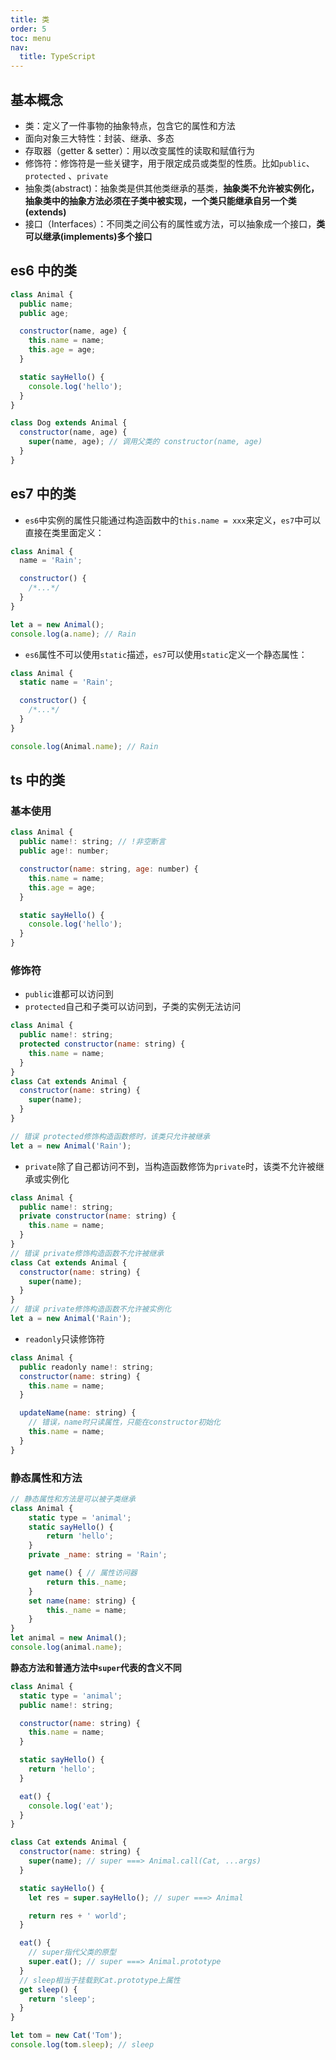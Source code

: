 ```yaml
---
title: 类
order: 5
toc: menu
nav:
  title: TypeScript
---
```


## 基本概念

- 类：定义了一件事物的抽象特点，包含它的属性和方法
- 面向对象三大特性：封装、继承、多态
- 存取器（getter & setter）：用以改变属性的读取和赋值行为
- 修饰符：修饰符是一些关键字，用于限定成员或类型的性质。比如`public`、`protected` 、`private`
- 抽象类(abstract)：抽象类是供其他类继承的基类，**抽象类不允许被实例化，抽象类中的抽象方法必须在子类中被实现，一个类只能继承自另一个类(extends)**
- 接口（Interfaces）：不同类之间公有的属性或方法，可以抽象成一个接口，**类可以继承(implements)多个接口**

## es6 中的类

```javascript
class Animal {
  public name;
  public age;

  constructor(name, age) {
    this.name = name;
    this.age = age;
  }

  static sayHello() {
    console.log('hello');
  }
}

class Dog extends Animal {
  constructor(name, age) {
    super(name, age); // 调用父类的 constructor(name, age)
  }
}
```

## es7 中的类

- `es6`中实例的属性只能通过构造函数中的`this.name = xxx`来定义，`es7`中可以直接在类里面定义：

```javascript
class Animal {
  name = 'Rain';

  constructor() {
    /*...*/
  }
}

let a = new Animal();
console.log(a.name); // Rain
```

- `es6`属性不可以使用`static`描述，`es7`可以使用`static`定义一个静态属性：

```javascript
class Animal {
  static name = 'Rain';

  constructor() {
    /*...*/
  }
}

console.log(Animal.name); // Rain
```

## ts 中的类

### 基本使用

```javascript
class Animal {
  public name!: string; // !非空断言
  public age!: number;

  constructor(name: string, age: number) {
    this.name = name;
    this.age = age;
  }

  static sayHello() {
    console.log('hello');
  }
}
```

### 修饰符

- `public`谁都可以访问到
- `protected`自己和子类可以访问到，子类的实例无法访问

```javascript
class Animal {
  public name!: string;
  protected constructor(name: string) {
    this.name = name;
  }
}
class Cat extends Animal {
  constructor(name: string) {
    super(name);
  }
}

// 错误 protected修饰构造函数修时，该类只允许被继承
let a = new Animal('Rain');
```

- `private`除了自己都访问不到，当构造函数修饰为`private`时，该类不允许被继承或实例化

```javascript
class Animal {
  public name!: string;
  private constructor(name: string) {
    this.name = name;
  }
}
// 错误 private修饰构造函数不允许被继承
class Cat extends Animal {
  constructor(name: string) {
    super(name);
  }
}
// 错误 private修饰构造函数不允许被实例化
let a = new Animal('Rain');
```

- `readonly`只读修饰符

```javascript
class Animal {
  public readonly name!: string;
  constructor(name: string) {
    this.name = name;
  }

  updateName(name: string) {
    // 错误，name时只读属性，只能在constructor初始化
    this.name = name;
  }
}

```

### 静态属性和方法

```javascript
// 静态属性和方法是可以被子类继承
class Animal {
    static type = 'animal';
    static sayHello() {
        return 'hello';
    }
    private _name: string = 'Rain';

    get name() { // 属性访问器
        return this._name;
    }
    set name(name: string) {
        this._name = name;
    }
}
let animal = new Animal();
console.log(animal.name);
```

**静态方法和普通方法中`super`代表的含义不同**

```javascript
class Animal {
  static type = 'animal';
  public name!: string;

  constructor(name: string) {
    this.name = name;
  }

  static sayHello() {
    return 'hello';
  }

  eat() {
    console.log('eat');
  }
}

class Cat extends Animal {
  constructor(name: string) {
    super(name); // super ===> Animal.call(Cat, ...args)
  }

  static sayHello() {
    let res = super.sayHello(); // super ===> Animal

    return res + ' world';
  }

  eat() {
    // super指代父类的原型
    super.eat(); // super ===> Animal.prototype
  }
  // sleep相当于挂载到Cat.prototype上属性
  get sleep() {
    return 'sleep';
  }
}

let tom = new Cat('Tom');
console.log(tom.sleep); // sleep
```
